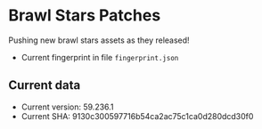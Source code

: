 # Brawl Stars Patches
Pushing new brawl stars assets as they released!
* Current fingerprint in file `fingerprint.json`

## Current data
* Current version: 59.236.1
* Current SHA: 9130c300597716b54ca2ac75c1ca0d280dcd30f0